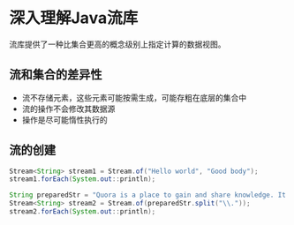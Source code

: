# 深入理解Java流库
流库提供了一种比集合更高的概念级别上指定计算的数据视图。

## 流和集合的差异性
- 流不存储元素，这些元素可能按需生成，可能存粗在底层的集合中
- 流的操作不会修改其数据源
- 操作是尽可能惰性执行的

## 流的创建
```java
Stream<String> stream1 = Stream.of("Hello world", "Good body");
stream1.forEach(System.out::println);

String preparedStr = "Quora is a place to gain and share knowledge. It's a platform to ask questions and connect with people who contribute unique insights and quality answers.";
Stream<String> stream2 = Stream.of(preparedStr.split("\\."));
stream2.forEach(System.out::println);
```

